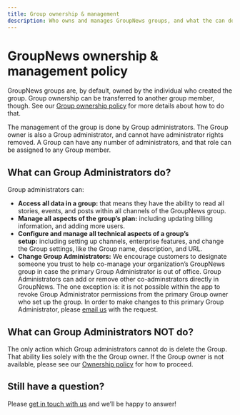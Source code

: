 ```yaml
---
title: Group ownership & management
description: Who owns and manages GroupNews groups, and what the can do.
---
```


# GroupNews ownership & management policy

GroupNews groups are, by default, owned by the individual who created the group. Group ownership can be transferred to another group member, though. See our [Group ownership policy](/about/policies/ownership) for more details about how to do that.

The management of the group is done by Group administrators. The Group owner is also a Group administrator, and cannot have administrator rights removed. A Group can have any number of administrators, and that role can be assigned to any Group member.

## What can Group Administrators do?

Group administrators can:

- **Access all data in a group:** that means they have the ability to read all stories, events, and posts within all channels of the GroupNews group.
- **Manage all aspects of the group’s plan:** including updating billing information, and adding more users.
- **Configure and manage all technical aspects of a group’s setup:** including setting up channels, enterprise features, and change the Group settings, like the Group name, description, and URL.
- **Change Group Administrators:** We encourage customers to designate someone you trust to help co-manage your organization’s GroupNews group in case the primary Group Administrator is out of office. Group Administrators can add or remove other co-adminstrators directly in GroupNews. The one exception is: it is not possible within the app to revoke Group Administrator permissions from the primary Group owner who set up the group. In order to make changes to this primary Group Administrator, please [email us](/support) with the request.

## What can Group Administrators NOT do?

The only action which Group administrators cannot do is delete the Group. That ability lies solely with the the Group owner. If the Group owner is not available, please see our [Ownership policy](/about/policies/ownership) for how to proceed.

## Still have a question?

Please [get in touch with us](/support) and we’ll be happy to answer!
